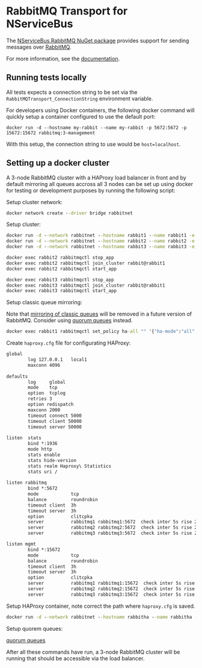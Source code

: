 # RabbitMQ Transport for NServiceBus

The [NServiceBus.RabbitMQ NuGet package](https://www.nuget.org/packages/NServiceBus.RabbitMQ) provides support for sending messages over [RabbitMQ](http://www.rabbitmq.com/).

For more information, see the [documentation](https://docs.particular.net/nservicebus/rabbitmq/).

## Running tests locally

All tests expects a connection string to be set via the `RabbitMQTransport_ConnectionString` environment variable.

For developers using Docker containers, the following docker command will quickly setup a container configured to use the default port:

`docker run -d --hostname my-rabbit --name my-rabbit -p 5672:5672 -p 15672:15672 rabbitmq:3-management`

With this setup, the connection string to use would be `host=localhost`.

## Setting up a docker cluster

A 3-node RabbitMQ cluster with a HAProxy load balancer in front and by default mirroring all queues accross all 3 nodes can be set up using docker for testing or development purposes by running the following script:

Setup cluster network:
```cmd
docker network create --driver bridge rabbitnet
```

Setup cluster:
```cmd
docker run -d --network rabbitnet --hostname rabbit1 --name rabbit1 -e RABBITMQ_ERLANG_COOKIE='asdfasdf' rabbitmq:3-management
docker run -d --network rabbitnet --hostname rabbit2 --name rabbit2 -e RABBITMQ_ERLANG_COOKIE='asdfasdf' rabbitmq:3-management
docker run -d --network rabbitnet --hostname rabbit3 --name rabbit3 -e RABBITMQ_ERLANG_COOKIE='asdfasdf' rabbitmq:3-management

docker exec rabbit2 rabbitmqctl stop_app
docker exec rabbit2 rabbitmqctl join_cluster rabbit@rabbit1
docker exec rabbit2 rabbitmqctl start_app

docker exec rabbit3 rabbitmqctl stop_app
docker exec rabbit3 rabbitmqctl join_cluster rabbit@rabbit1
docker exec rabbit3 rabbitmqctl start_app
```

Setup classic queue mirroring:

Note that [mirroring of classic queues](https://www.rabbitmq.com/ha.html) will be removed in a future version of RabbitMQ. Consider using [quorum queues](https://www.rabbitmq.com/quorum-queues.html) instead.

```cmd
docker exec rabbit1 rabbitmqctl set_policy ha-all "" '{"ha-mode":"all","ha-sync-mode":"automatic"}'
```


Create `haproxy.cfg` file for configurating HAProxy:
```txt
global
        log 127.0.0.1   local1
        maxconn 4096
 
defaults
        log     global
        mode    tcp
        option  tcplog
        retries 3
        option redispatch
        maxconn 2000
        timeout connect 5000
        timeout client 50000
        timeout server 50000
 
listen  stats
        bind *:1936
        mode http
        stats enable
        stats hide-version
        stats realm Haproxy\ Statistics
        stats uri /
 
listen rabbitmq
        bind *:5672
        mode            tcp
        balance         roundrobin
        timeout client  3h
        timeout server  3h
        option          clitcpka
        server          rabbitmq1 rabbitmq1:5672  check inter 5s rise 2 fall 3
        server          rabbitmq2 rabbitmq2:5672  check inter 5s rise 2 fall 3
        server          rabbitmq3 rabbitmq3:5672  check inter 5s rise 2 fall 3

listen mgmt
        bind *:15672
        mode            tcp
        balance         roundrobin
        timeout client  3h
        timeout server  3h
        option          clitcpka
        server          rabbitmq1 rabbitmq1:15672  check inter 5s rise 2 fall 3
        server          rabbitmq2 rabbitmq2:15672  check inter 5s rise 2 fall 3
        server          rabbitmq3 rabbitmq3:15672  check inter 5s rise 2 fall 3
```

Setup HAProxy container, note correct the path where `haproxy.cfg` is saved.
```cmd
docker run -d --network rabbitnet --hostname rabbitha --name rabbitha -p 15672:15672 -p 5672:5672 -v ./haproxy.cfg:/usr/local/etc/haproxy/haproxy.cfg:ro haproxy:1.7
```

Setup quorem queues:

[quorum queues](https://www.rabbitmq.com/quorum-queues.html)

After all these commands have run, a 3-node RabbitMQ cluster will be running that should be accessible via the load balancer.

